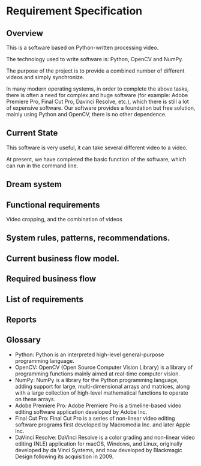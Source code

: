 # Requirement Specification

## Overview

This is a software based on Python-written processing video.

The technology used to write software is: Python, OpenCV and NumPy.

The purpose of the project is to provide a combined number of different videos and simply synchronize.

In many modern operating systems, in order to complete the above tasks, there is often a need for complex and huge software (for example: Adobe Premiere Pro, Final Cut Pro, Davinci Resolve, etc.), which there is still a lot of expensive software. Our software provides a foundation but free solution, mainly using Python and OpenCV, there is no other dependence.

## Current State

This software is very useful, it can take several different video to a video.

At present, we have completed the basic function of the software, which can run in the command line.

## Dream system

## Functional requirements
Video cropping, and the combination of videos

## System rules, patterns, recommendations.

## Current business flow model.

## Required business flow

## List of requirements

## Reports

## Glossary

- Python: Python is an interpreted high-level general-purpose programming language.
- OpenCV: OpenCV (Open Source Computer Vision Library) is a library of programming functions mainly aimed at real-time computer vision.
- NumPy: NumPy is a library for the Python programming language, adding support for large, multi-dimensional arrays and matrices, along with a large collection of high-level mathematical functions to operate on these arrays.
- Adobe Premiere Pro: Adobe Premiere Pro is a timeline-based video editing software application developed by Adobe Inc.
- Final Cut Pro: Final Cut Pro is a series of non-linear video editing software programs first developed by Macromedia Inc. and later Apple Inc.
- DaVinci Resolve: DaVinci Resolve is a color grading and non-linear video editing (NLE) application for macOS, Windows, and Linux, originally developed by da Vinci Systems, and now developed by Blackmagic Design following its acquisition in 2009.
